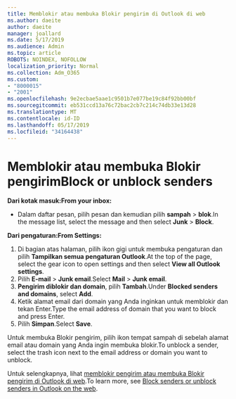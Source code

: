 ```yaml
---
title: Memblokir atau membuka Blokir pengirim di Outlook di web
ms.author: daeite
author: daeite
manager: joallard
ms.date: 5/17/2019
ms.audience: Admin
ms.topic: article
ROBOTS: NOINDEX, NOFOLLOW
localization_priority: Normal
ms.collection: Adm_O365
ms.custom:
- "8000015"
- "2001"
ms.openlocfilehash: 9e2ecbae5aae1c9501b7e077be19c84f92bb00bf
ms.sourcegitcommit: eb531ccd13a76c72bac2cb7c214c74db33e13d28
ms.translationtype: MT
ms.contentlocale: id-ID
ms.lasthandoff: 05/17/2019
ms.locfileid: "34164438"
---
```

# <a name="block-or-unblock-senders"></a><span data-ttu-id="87cc8-102">Memblokir atau membuka Blokir pengirim</span><span class="sxs-lookup"><span data-stu-id="87cc8-102">Block or unblock senders</span></span>

<span data-ttu-id="87cc8-103">**Dari kotak masuk:**</span><span class="sxs-lookup"><span data-stu-id="87cc8-103">**From your inbox:**</span></span>

- <span data-ttu-id="87cc8-104">Dalam daftar pesan, pilih pesan dan kemudian pilih **sampah** > **blok**.</span><span class="sxs-lookup"><span data-stu-id="87cc8-104">In the message list, select the message and then select **Junk** > **Block**.</span></span>

<span data-ttu-id="87cc8-105">**Dari pengaturan:**</span><span class="sxs-lookup"><span data-stu-id="87cc8-105">**From Settings:**</span></span>

1. <span data-ttu-id="87cc8-106">Di bagian atas halaman, pilih ikon gigi untuk membuka pengaturan dan pilih **Tampilkan semua pengaturan Outlook**.</span><span class="sxs-lookup"><span data-stu-id="87cc8-106">At the top of the page, select the gear icon to open settings and then select **View all Outlook settings**.</span></span>
2. <span data-ttu-id="87cc8-107">Pilih **E-mail** > **Junk email**.</span><span class="sxs-lookup"><span data-stu-id="87cc8-107">Select **Mail** > **Junk email**.</span></span>
3. <span data-ttu-id="87cc8-108">**Pengirim diblokir dan domain**, pilih **Tambah**.</span><span class="sxs-lookup"><span data-stu-id="87cc8-108">Under **Blocked senders and domains**, select **Add**.</span></span>
4. <span data-ttu-id="87cc8-109">Ketik alamat email dari domain yang Anda inginkan untuk memblokir dan tekan Enter.</span><span class="sxs-lookup"><span data-stu-id="87cc8-109">Type the email address of domain that you want to block and press Enter.</span></span>
5. <span data-ttu-id="87cc8-110">Pilih **Simpan**.</span><span class="sxs-lookup"><span data-stu-id="87cc8-110">Select **Save**.</span></span>

<span data-ttu-id="87cc8-111">Untuk membuka Blokir pengirim, pilih ikon tempat sampah di sebelah alamat email atau domain yang Anda ingin membuka blokir.</span><span class="sxs-lookup"><span data-stu-id="87cc8-111">To unblock a sender, select the trash icon next to the email address or domain you want to unblock.</span></span>

<span data-ttu-id="87cc8-112">Untuk selengkapnya, lihat [memblokir pengirim atau membuka Blokir pengirim di Outlook di web](https://support.office.com/article/9bf812d4-6995-4d19-901a-76d6e26939b0).</span><span class="sxs-lookup"><span data-stu-id="87cc8-112">To learn more, see [Block senders or unblock senders in Outlook on the web](https://support.office.com/article/9bf812d4-6995-4d19-901a-76d6e26939b0).</span></span>